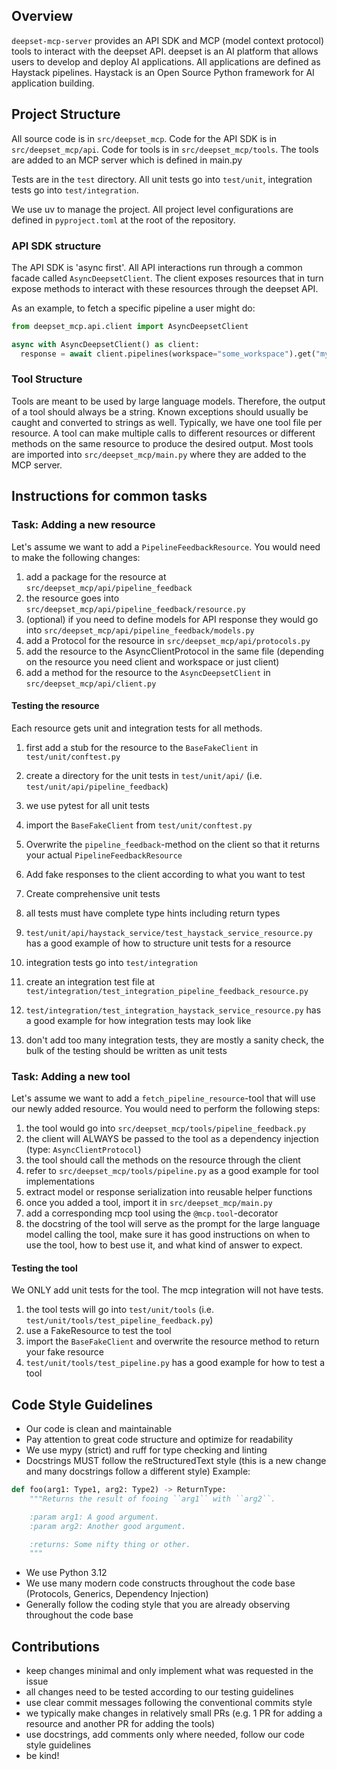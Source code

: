 ## Overview

`deepset-mcp-server` provides an API SDK and MCP (model context protocol) tools to interact with the deepset API.
deepset is an AI platform that allows users to develop and deploy AI applications.
All applications are defined as Haystack pipelines.
Haystack is an Open Source Python framework for AI application building.

## Project Structure

All source code is in `src/deepset_mcp`.
Code for the API SDK is in `src/deepset_mcp/api`.
Code for tools is in `src/deepset_mcp/tools`.
The tools are added to an MCP server which is defined in main.py

Tests are in the `test` directory.
All unit tests go into `test/unit`, integration tests go into `test/integration`.

We use uv to manage the project.
All project level configurations are defined in `pyproject.toml` at the root of the repository.

### API SDK structure

The API SDK is 'async first'.
All API interactions run through a common facade called `AsyncDeepsetClient`.
The client exposes resources that in turn expose methods to interact with these resources through the deepset API.

As an example, to fetch a specific pipeline a user might do:

```python
from deepset_mcp.api.client import AsyncDeepsetClient

async with AsyncDeepsetClient() as client:
  response = await client.pipelines(workspace="some_workspace").get("my_pipeline")

```

### Tool Structure

Tools are meant to be used by large language models. Therefore, the output of a tool should always be a string.
Known exceptions should usually be caught and converted to strings as well.
Typically, we have one tool file per resource.
A tool can make multiple calls to different resources or different methods on the same resource to produce the desired output.
Most tools are imported into `src/deepset_mcp/main.py` where they are added to the MCP server.


## Instructions for common tasks

### Task: Adding a new resource

Let's assume we want to add a `PipelineFeedbackResource`.
You would need to make the following changes:

1. add a package for the resource at `src/deepset_mcp/api/pipeline_feedback`
2. the resource goes into `src/deepset_mcp/api/pipeline_feedback/resource.py`
3. (optional) if you need to define models for API response they would go into `src/deepset_mcp/api/pipeline_feedback/models.py`
4. add a Protocol for the resource in `src/deepset_mcp/api/protocols.py`
5. add the resource to the AsyncClientProtocol in the same file (depending on the resource you need client and workspace or just client)
6. add a method for the resource to the `AsyncDeepsetClient` in `src/deepset_mcp/api/client.py`

#### Testing the resource
Each resource gets unit and integration tests for all methods.

1. first add a stub for the resource to the `BaseFakeClient` in `test/unit/conftest.py`
2. create a directory for the unit tests in `test/unit/api/` (i.e. `test/unit/api/pipeline_feedback`)
3. we use pytest for all unit tests
4. import the `BaseFakeClient` from `test/unit/conftest.py`
5. Overwrite the `pipeline_feedback`-method on the client so that it returns your actual `PipelineFeedbackResource`
6. Add fake responses to the client according to what you want to test
7. Create comprehensive unit tests
8. all tests must have complete type hints including return types
9. `test/unit/api/haystack_service/test_haystack_service_resource.py` has a good example of how to structure unit tests for a resource

10. integration tests go into `test/integration`
11. create an integration test file at `test/integration/test_integration_pipeline_feedback_resource.py`
12. `test/integration/test_integration_haystack_service_resource.py` has a good example for how integration tests may look like
13. don't add too many integration tests, they are mostly a sanity check, the bulk of the testing should be written as unit tests

### Task: Adding a new tool

Let's assume we want to add a `fetch_pipeline_resource`-tool that will use our newly added resource.
You would need to perform the following steps:

1. the tool would go into `src/deepset_mcp/tools/pipeline_feedback.py`
2. the client will ALWAYS be passed to the tool as a dependency injection (type: `AsyncClientProtocol`)
3. the tool should call the methods on the resource through the client
4. refer to `src/deepset_mcp/tools/pipeline.py` as a good example for tool implementations
5. extract model or response serialization into reusable helper functions
6. once you added a tool, import it in `src/deepset_mcp/main.py`
7. add a corresponding mcp tool using the `@mcp.tool`-decorator
8. the docstring of the tool will serve as the prompt for the large language model calling the tool, make sure it has good instructions on when to use the tool, how to best use it, and what kind of answer to expect.

#### Testing the tool

We ONLY add unit tests for the tool. The mcp integration will not have tests.

1. the tool tests will go into `test/unit/tools` (i.e. `test/unit/tools/test_pipeline_feedback.py`)
2. use a FakeResource to test the tool
3. import the `BaseFakeClient` and overwrite the resource method to return your fake resource
4. `test/unit/tools/test_pipeline.py` has a good example for how to test a tool


## Code Style Guidelines

- Our code is clean and maintainable
- Pay attention to great code structure and optimize for readability
- We use mypy (strict) and ruff for type checking and linting
- Docstrings MUST follow the reStructuredText style (this is a new change and many docstrings follow a different style)
Example:
```python
def foo(arg1: Type1, arg2: Type2) -> ReturnType:
    """Returns the result of fooing ``arg1`` with ``arg2``.

    :param arg1: A good argument.
    :param arg2: Another good argument.

    :returns: Some nifty thing or other.
    """
```
- We use Python 3.12
- We use many modern code constructs throughout the code base (Protocols, Generics, Dependency Injection)
- Generally follow the coding style that you are already observing throughout the code base


## Contributions

- keep changes minimal and only implement what was requested in the issue
- all changes need to be tested according to our testing guidelines
- use clear commit messages following the conventional commits style
- we typically make changes in relatively small PRs (e.g. 1 PR for adding a resource and another PR for adding the tools)
- use docstrings, add comments only where needed, follow our code style guidelines
- be kind!

  
